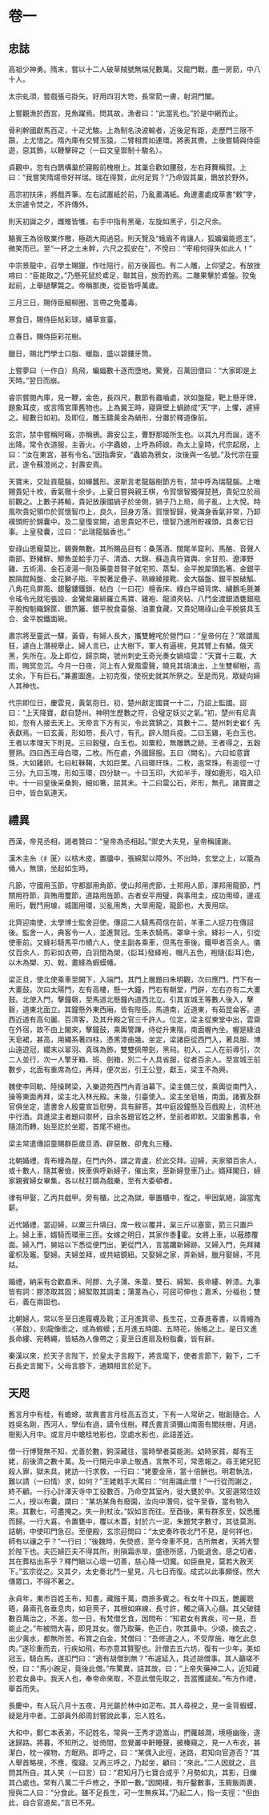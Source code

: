 # 卷一

## 忠誌

高祖少神勇。隋末，嘗以十二人破草賊號無端兒數萬。又龍門戰，盡一房箭，中八十人。

太宗虬須，嘗戲張弓掛矢。好用四羽大笴，長常箭一膚，射洞門闔。

上嘗觀漁於西宮，見魚躍焉。問其故，漁者曰：“此當乳也。”於是中網而止。

骨利幹國獻馬百疋，十疋尤駿。上為制名決波輸者，近後足有距，走歷門三限不躓，上尤惜之。隋內庫有交臂玉猿，二臂相貫如連環。將表其轡。上後嘗騎與侍臣遊，惡其飾，以鞭擊碎之（一曰文皇禦制十駿名）。

貞觀中，忽有白鵲構巢於寢殿前槐樹上。其巢合歡如腰鼓，左右拜舞稱賀。上曰：“我嘗笑隋煬帝好祥瑞。瑞在得賢，此何足賀？”乃命毀其巢，鵲放於野外。

高宗初扶床，將戲弄筆。左右試置紙於前，乃亂畫滿紙。角邊畫處成草書“敕”字，太宗遽令焚之，不許傳外。

則天初誕之夕，雌雉皆雊。右手中指有黑毫，左旋如黑子，引之尺余。

駱賓王為徐敬業作檄，極疏大周過惡。則天覽及“蛾眉不肯讓人，狐媚偏能惑主”，微笑而已。至“一抔之土未幹，六尺之孤安在”，不悅曰：“宰相何得失如此人！”

中宗景龍中，召學士賜獵，作吐陪行，前方後圓也。有二人雕，上仰望之。有放挫啼曰：“臣能取之。”乃懸死鼠於鳶足，聯其目，放而釣焉。二雕果擊於鳶盤。狡兔起前，上舉撾擊斃之。帝稱那庚，從臣皆呼萬歲。

三月三日，賜侍臣細柳圈，言帶之免蠆毒。

寒食日，賜侍臣帖彩球，繡草宣臺。

立春日，賜侍臣彩花樹。

臘日，賜北門學士口脂、蠟脂，盛以碧鏤牙筒。

上嘗夢曰（一作白）鳥飛，蝙蝠數十逐而墮地。驚覺，召萬回僧曰：“大家即是上天時。”翌日而崩。

睿宗嘗閱內庫，見一鞭，金色，長四尺，數節有蟲嚙處，狀如盤龍，靶上懸牙牌，題象耳皮，或言隋宮庫舊物也。上為冀王時，寢齋壁上蝸跡成“天”字，上懼，遽掃之。經數日如初。及即位，雕玉鑄黃金為蝸形，分置於釋道像前。

玄宗，禁中嘗稱阿瞞，亦稱鴉。壽安公主，曹野那姬所生也。以其九月而誕，遂不出降。常令衣道服，主香火。小字蟲娘，上呼為師娘。為太上皇時，代宗起居，上曰：“汝在東宮，甚有令名。”因指壽安，“蟲娘為鴉女，汝後與一名號。”及代宗在靈武，遂令蘇澄尚之，封壽安焉。

天寶末，交趾貢龍腦，如蟬蠶形。波斯言老龍腦樹節方有，禁中呼為瑞龍腦。上唯賜貴妃十枚，香氣徹十余步。上夏日嘗與親王棋，令賀懷智獨彈琵琶，貴妃立於局前觀之。上數子將輸，貴妃放康國猧子於坐側，猧子乃上局，局子亂，上大悅。時風吹貴妃領巾於賀懷智巾上，良久，回身方落。賀懷智歸，覺滿身香氣非常，乃卸襆頭貯於錦囊中。及二皇復宮闕，追思貴妃不已，懷智乃進所貯襆頭，具奏它日事。上皇發囊，泣曰：“此瑞龍腦香也。”

安祿山恩寵莫比，錫賫無數。其所賜品目有：桑落酒、闊尾羊窟利、馬酪、音聲人兩部、野豬鮮、鯽魚並鲙手刀子、清酒、大錦、蘇造真符寶輿、余甘煎、遼澤野雞、五術湯、金石淩湯一劑及藥童昔賢子就宅煎、蒸梨、金平脫犀頭匙箸、金銀平脫隔餛飩盤、金花獅子瓶、平脫著足疊子、熟線綾接靴、金大腦盤、銀平脫破觚、八角花烏屏風、銀鑿鏤鐵鎖、帖白（一曰花）檀香床、綠白平細背席、繡鵝毛氈兼令瑤令光就宅張設、金鸞紫羅緋羅立馬寶、雞袍、龍須夾帖、八鬥金渡銀酒甕銀瓶平脫掏魁織錦筐、銀笊籬、銀平脫食臺盤、油畫食藏，又貴妃賜祿山金平脫裝具玉合、金平脫鐵面碗。

肅宗將至靈武一驛，黃昏，有婦人長大，攜雙鯉咤於營門曰：“皇帝何在？”眾謂風狂，遽白上潛視舉止。婦人言已，止大樹下。軍人有逼視，見其臂上有鱗。俄天黑，失所在。及上即位，歸京闕，虢州刺史王奇光奏女媧墳雲：“天寶十三載，大雨，晦冥忽沉。今月一日夜，河上有人覺風雷聲，曉見其墳湧出，上生雙柳樹，高丈余，下有巨石。”兼畫圖進。上初克復，使祝史就其所祭之。至是而見，眾疑向婦人其神也。

代宗即位日，慶雲見，黃氣抱日。初，楚州獻定國寶一十二，乃詔上監國。詔曰：“上天降寶，獻自楚州。神明生歷數之符，合璧定妖災之氣。”初，楚州有尼真如，忽有人接去天上。天帝言下方有災，令此寶鎮之，其數十二。楚州刺史崔亻先表獻焉。一曰玄黃，形如笏，長八寸，有孔。辟人間兵疫。二曰玉雞，毛白玉也。王者以孝理天下則見。三曰穀璧，白玉也。如粟粒，無雕鐫之跡。王者得之，五穀豐熟。四曰西王母白環，二枚。所在處，外國歸服。五曰（闕名）。六曰如意寶珠，大如雞卵。七曰紅靺鞨，大如巨栗。八曰瑯玕珠，二枚，逾常珠，有逾徑一寸三分。九曰玉塊，形如玉環，四分缺一。十曰玉印，大如半手，理如鹿形，啗入印中。十一曰皇後采桑鉤，細如箸，屈其末。十二曰雷公石，斧形，無孔。諸寶置之日中，皆白氣連天。

## 禮異

西漢，帝見丞相，謁者贊曰：“皇帝為丞相起。”禦史大夫見，皇帝稱謹謝。

漢木主糸〈纟匽〉以桔木皮，置牖中，張綿絮以障外。不出時，玄堂之上，以籠為俑人，無頭，坐起如生時。

凡節，守國用玉節，守都鄙用角節，使山邦用虎節，土邦用人節，澤邦用龍節，門關用符節，貨賄用璽節，道路用旌節。古者安平用璧，與事用圭，成功用璋，邊戎用珩，戰鬥用璩，城圍用環，災亂用雋，大旱用龍，龍節也，大喪用琮。

北齊迎南使，太學博士監舍迎使。傳詔二人騎馬荷信在前，羊車二人捉刀在傳詔後。監舍一人，典客令一人，並進賢冠。生朱衣騎馬，罩傘十余。絳衫一人，引從使車前。又絳衫騎馬平巾幘六人，使主副各乘車，但馬在車後。鐵甲者百余人。儀仗百余人，剪彩如衣帶，白羽間為槊，{髟耳}發絳袍，帽凡五色，袍隨{髟耳}色，以木為槊、刃、戟，畫絳為蝦蟆幡。

梁正旦，使北使乘車至闕下，入端門。其門上層題曰朱明觀，次曰應門，門下有一大畫鼓。次曰太陽門，左有高樓，懸一大鐘，門右有朝堂，門辟，左右亦有二大畫鼓。北使入門，擊鐘磬，至馬道北懸鐘內道西北立。引其宣城王等數人後入，擊磬，道東北面立。其鐘懸外東西廂，皆有陛臣。馬道南，近道東，有茹昆侖客。道西近道有高句麗、百濟客，及其升殿之官三千許人。位定，梁主從東堂中出，雲齋在外宿，故不由上閣來，擊鐘鼓，乘輿警蹕，侍從升東階，南面幄內坐。幄是綠油天皂裙，甚高，用繩系著四柱，憑黑漆曲幾。坐定，梁諸臣從西門入，著具服、博山遠遊冠，纓末以翠羽、真珠為飾，雙雙佩帶劍，黑舄。初入，二人在前導引，次二人並行，次一人擎牙箱、班、劍箱，別二十人具省服，從者百余人。至宣城王前數步，北面有重席為位，再拜，便次出，引王公登，獻玉，梁主不為興。

魏使李同軌、陸操聘梁，入樂遊苑西門內青油幕下。梁主備三仗，乘輿從南門入，操等東面再拜，梁主北入林光殿。末幾，引臺使入。梁主坐皂帳，南面。諸賓及群官俱坐定，遣書舍人殷靈宣旨慰勞，具有辭答。其中庭設鐘懸及百戲殿上，流杯池中行酒。具進梁主者題曰禦杯，自余各題官姓之杯，至前者即飲。又圖象舊事，令隨流而轉，始至訖於坐罷，首尾不絕也。

梁主常遣傳詔童賜群臣歲旦酒、辟惡散、卻鬼丸三種。

北朝婚禮，青布幔為屋，在門內外，謂之青盧，於此交拜。迎婦，夫家領百余人，或十數人，隨其奢儉，挾車俱呼新婦子，催出來，至新婦登車乃止。婿拜閣日，婦家親賓婦女畢集，各以杖打婿為戲樂，至有大委頓者。

律有甲娶，乙丙共戲甲。旁有櫃，比之為獄，舉置櫃中，復之。甲因氣絕，論當鬼薪。

近代婚禮，當迎婦，以粟三升填臼，席一枚以覆井，枲三斤以塞窗，箭三只置戶上。婦上車，婿騎而環車三匝。女嫁之明日，其家作黍霍。女將上車，以蔽膝覆面。婦入門，舅姑以下悉從便門出，更從門入，言當躪新婦跡。又婦入門，先拜豬霍枳及竈。娶婦。夫婦並拜，或共結鏡紐。又娶婦之家，弄新婦，臘月娶婦，不見姑。

婚禮，納采有合歡嘉禾、阿膠、九子蒲、朱葦、雙石、綿絮、長命縷、幹漆。九事皆有詞：膠漆取其固；綿絮取其調柔；蒲葦為心，可屈可伸也；嘉禾，分福也；雙石，義在兩固也。

北朝婦人，常以冬至日進履襪及靴；正月進箕帚、長生花，立春進春書，以青繪為〈革戠〉，刻龍像銜之，或為蝦蟆；五月進五時圖、五時花，施帳之上。是日又進長命縷、宛轉繩，皆結為人像帶之；夏至日進扇及粉脂囊，皆有辭。

秦漢以來，於天子言陛下，於皇太子言殿下，將言麾下，使者言節下，轂下，二千石長史言閣下，父母言膝下，通類相言於足下。

## 天咫

舊言月中有桂，有蟾蜍，故異書言月桂高五百丈，下有一人常斫之，樹創隨合。人姓吳名剛，西河人，學仙有過，謫令伐樹。釋氏書言須彌山南面有閻扶樹，月過，樹影入月中。或言月中蟾桂地影也，空處水影也，此語差近。

僧一行博覽無不知，尤善於數，鉤深藏往，當時學者莫能測。幼時家貧，鄰有王姥，前後濟之數十萬。及一行開元中承上敬遇，言無不可，常思報之。尋王姥兒犯殺人罪，獄未具。姥訪一行求救，一行曰：“姥要金帛，當十倍酬也。明君執法，難以請（一曰情）求，如何？”王姥戟手大罵曰：“何用識此僧！”一行從而謝之，終不顧。一行心計渾天寺中工役數百，乃命空其室內，徙大甕於中。又密選常住奴二人，授以布囊，謂曰：“某坊某角有廢園，汝向中潛伺，從午至昏，當有物入來。其數七，可盡掩之。失一則杖汝。”奴如言而往。至酉後，果有群豕至，奴悉獲而歸。一行大喜，令置甕中，覆以木蓋，封於六一泥，朱題梵字數寸，其徒莫測。詰朝，中使叩門急召。至便殿，玄宗迎問曰：“太史奏昨夜北鬥不見，是何祥也，師有以禳之乎？”一行曰：“後魏時，失熒惑，至今帝車不見，古所無者，天將大警於陛下也。夫匹婦匹夫不得其所，則隕霜赤旱，盛德所感，乃能退舍。感之切者，其在葬枯出系乎？釋門瞋以心壞一切善，慈心降一切魔。如臣曲見，莫若大赦天下。”玄宗從之。又其夕，太史奏北鬥一星見，凡七日而復。成式以此事頗怪，然大傳眾口，不得不著之。

永貞年，東市百姓王布，知書，藏鏹千萬，商旅多賓之。有女年十四五，艷麗聰晤，鼻兩孔各垂息肉，如皂莢子，其根如麻線，長寸許，觸之痛入心髓。其父破錢數百萬治之，不差。忽一日，有梵僧乞食，因問布：“知君女有異疾，可一見，吾能止之。”布被問大喜，即見其女。僧乃取藥，色正白，吹其鼻中。少頃，摘去之，出少黃水，都無所苦。布賞之白金，梵僧曰：“吾修道之人，不受厚施，唯乞此息肉。”遂珍重而去，行疾如飛，布亦意其賢聖也。計僧去五六坊，復有一少年，美如冠玉，騎白馬，遂扣門曰：“適有胡僧到無？”布遽延入，具述胡僧事。其人籲嗟不悅，曰：“馬小踠足，竟後此僧。”布驚異，詰其故，曰：“上帝失藥神二人，近知藏於君女鼻中。我天人也，奉帝命來取，不意此僧先取之，吾當獲譴矣。”布方作禮，舉首而失。

長慶中，有人玩八月十五夜，月光屬於林中如疋布。其人尋視之，見一金背蝦蟆，疑是月中者。工部員外郎周封嘗說此事，忘人姓名。

大和中，鄭仁本表弟，不記姓名，常與一王秀才遊嵩山，捫蘿越澗，境極幽後，遂迷歸路。將暮，不知所之。徙倚間，忽覺叢中鼾睡聲，披榛窺之，見一人布衣，甚潔白，枕一襆物，方眠熟。即呼之，曰：“某偶入此徑，迷路，君知向官道否？”其人舉首略視，不應，復寢。又再三呼之，乃起坐，顧曰：“來此。”二人因就之，且問其所自。其人笑（一曰言）曰：“君知月乃七寶合成乎？月勢如丸，其影，日爍其凸處也。常有八萬二千戶修之，予即一數。”因開襆，有斤鑿數事，玉屑飯兩裹，授與二人曰：“分食此。雖不足長生，可一生無疾耳。”乃起二人，指一支徑：“但由此，自合官道矣。”言已不見。
